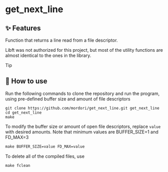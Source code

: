 # get_next_line
## ✨ Features
Function that returns a line read from a file descriptor. 

Libft was not authorized for this project, but most of the utility functions are almost identical to the ones in the library.

> [!TIP]
> ## 🚀 How to use
Run the following commands to clone the repository and run the program, using pre-defined buffer size and amount of file descriptors
``` git
git clone https://github.com/mordori/get_next_line.git get_next_line
cd get_next_line
make
```

To modify the buffer size or amount of open file descriptors, replace `value` with desired amounts. Note that minimum values are BUFFER_SIZE=1 and FD_MAX=3
``` Makefile
make BUFFER_SIZE=value FD_MAX=value
```

To delete all of the compiled files, use
``` Makefile
make fclean
```

